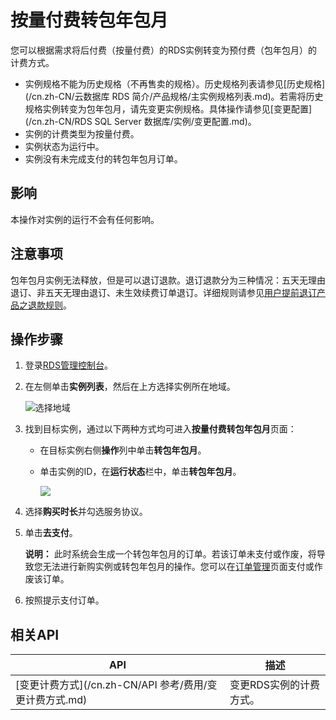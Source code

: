 # 按量付费转包年包月

您可以根据需求将后付费（按量付费）的RDS实例转变为预付费（包年包月）的计费方式。

-   实例规格不能为历史规格（不再售卖的规格）。历史规格列表请参见[历史规格](/cn.zh-CN/云数据库 RDS 简介/产品规格/主实例规格列表.md)。若需将历史规格实例转变为包年包月，请先变更实例规格。具体操作请参见[变更配置](/cn.zh-CN/RDS SQL Server 数据库/实例/变更配置.md)。
-   实例的计费类型为按量付费。
-   实例状态为运行中。
-   实例没有未完成支付的转包年包月订单。

## 影响

本操作对实例的运行不会有任何影响。

## 注意事项

包年包月实例无法释放，但是可以退订退款。退订退款分为三种情况：五天无理由退订、非五天无理由退订、未生效续费订单退订。详细规则请参见[用户提前退订产品之退款规则](https://help.aliyun.com/document_detail/37096.html)。

## 操作步骤

1.  登录[RDS管理控制台](https://rds.console.aliyun.com/)。

2.  在左侧单击**实例列表**，然后在上方选择实例所在地域。

    ![选择地域](https://static-aliyun-doc.oss-accelerate.aliyuncs.com/assets/img/zh-CN/3074469951/p36543.png)

3.  找到目标实例，通过以下两种方式均可进入**按量付费转包年包月**页面：

    -   在目标实例右侧**操作**列中单击**转包年包月**。
    -   单击实例的ID，在**运行状态**栏中，单击**转包年包月**。

        ![](https://static-aliyun-doc.oss-accelerate.aliyuncs.com/assets/img/zh-CN/7767559951/p3011.png)

4.  选择**购买时长**并勾选服务协议。

5.  单击**去支付**。

    **说明：** 此时系统会生成一个转包年包月的订单。若该订单未支付或作废，将导致您无法进行新购实例或转包年包月的操作。您可以在[订单管理](https://expense.console.aliyun.com/#/order/list/)页面支付或作废该订单。

6.  按照提示支付订单。


## 相关API

|API|描述|
|---|--|
|[变更计费方式](/cn.zh-CN/API 参考/费用/变更计费方式.md)|变更RDS实例的计费方式。|

